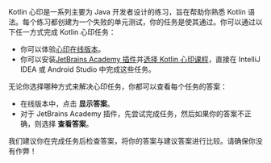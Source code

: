 [//]: # (title: Kotlin 心印)

Kotlin 心印是一系列主要为 Java 开发者设计的练习，旨在帮助你熟悉 Kotlin 语法。每个练习都创建为一个失败的单元测试，你的任务是使其通过。你可以通过以下任一方式完成 Kotlin 心印任务：

*   你可以体验[心印在线版本](https://play.kotlinlang.org/koans)。
*   你可以安装[JetBrains Academy 插件](https://plugins.jetbrains.com/plugin/10081-jetbrains-academy/docs/install-jetbrains-academy-plugin.html)并[选择 Kotlin 心印课程](https://plugins.jetbrains.com/plugin/10081-jetbrains-academy/docs/learner-start-guide.html?section=Kotlin%20Koans)，直接在 IntelliJ IDEA 或 Android Studio 中完成这些任务。

无论你选择哪种方式来解决心印任务，你都可以查看每个任务的答案：
*   在线版本中，点击 **显示答案**。
*   对于 JetBrains Academy 插件，先尝试完成任务，然后如果你的答案不正确，则选择 **查看答案**。

我们建议你在完成任务后检查答案，将你的答案与建议答案进行比较。请确保你没有作弊！